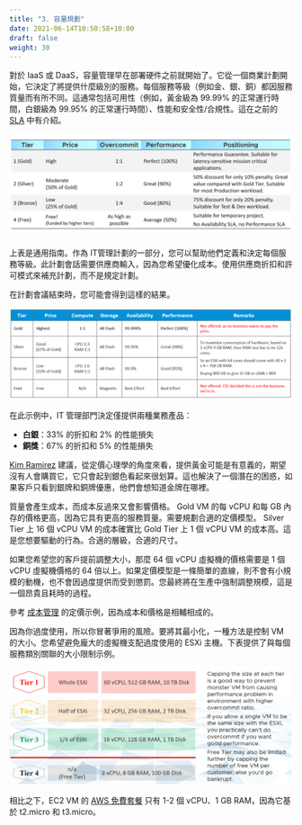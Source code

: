 ```yaml
---
title: "3. 容量規劃"
date: 2021-06-14T10:50:58+10:00
draft: false
weight: 30
---
```


對於 IaaS 或 DaaS，容量管理早在部署硬件之前就開始了。它從一個商業計劃開始，它決定了將提供什麼級別的服務。每個服務等級（例如金、銀、銅）都因服務質量而有所不同。這通常包括可用性（例如，黃金級為 99.99% 的正常運行時間，白銀級為 99.95% 的正常運行時間）、性能和安全性/合規性。這在之前的 [SLA](/operations-management/chapter-1-overview/1.1.7-service-level-agreement/) 中有介紹。

![容量等級](1.3.3-fig-1.png)

上表是通用指南。作為 IT​​ 管理計劃的一部分，您可以幫助他們定義和決定每個服務等級。此計劃會話需要供應商輸入，因為您希望優化成本。使用供應商折扣和許可模式來補充計劃，而不是規定計劃。

在計劃會議結束時，您可能會得到這樣的結果。

![容量層示例](1.3.3-fig-2.png)

在此示例中，IT 管理部門決定僅提供兩種業務產品：

- **白銀**：33% 的折扣和 2% 的性能損失
- **銅獎**：67% 的折扣和 5% 的性能損失

[Kim Ramirez](https://www.linkedin.com/in/kimkiser1/) 建議，從定價心理學的角度來看，提供黃金可能是有意義的，期望沒有人會購買它，它只會起到銀色看起來很划算。這也解決了一個潛在的困惑，如果客戶只看到銀牌和銅牌優惠，他們會想知道金牌在哪裡。

質量會產生成本，而成本反過來又會影響價格。 Gold VM 的每 vCPU 和每 GB 內存的價格更高，因為它具有更高的服務質量。需要規劃合適的定價模型。 Silver Tier 上 16 個 vCPU VM 的成本確實比 Gold Tier 上 1 個 vCPU VM 的成本高。這是您想要驅動的行為。合適的層級，合適的尺寸。

如果您希望您的客戶提前調整大小，那麼 64 個 vCPU 虛擬機的價格需要是 1 個 vCPU 虛擬機價格的 64 倍以上。如果定價模型是一條簡單的直線，則不會有小規模的動機，也不會因過度提供而受到懲罰。您最終將在生產中強制調整規模，這是一個昂貴且耗時的過程。

參考 [成本管理](/operations-management/chapter-5-cost-management/) 的定價示例，因為成本和價格是相輔相成的。

因為你過度使用，所以你冒著爭用的風險。要將其最小化，一種方法是控制 VM 的大小。您希望避免龐大的虛擬機支配過度使用的 ESXi 主機。下表提供了與每個服務類別關聯的大小限制示例。

![分層分解](1.3.3-fig-3.png)

相比之下，EC2 VM 的 [AWS 免費套餐](https://aws.amazon.com/free/) 只有 1-2 個 vCPU、1 GB RAM，因為它基於 t2.micro 和 t3.micro。
